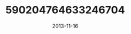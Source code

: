---
title: "590204764633246704"
cover: "2013-11-16 15.58.32 590204764633246704_46248401"
photo: "2013-11-16 15.58.32 590204764633246704_46248401"
date: "2013-11-16"
type: "photo"
---